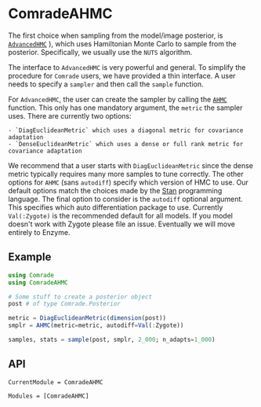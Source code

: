 # ComradeAHMC

The first choice when sampling from the model/image posterior,  is [`AdvancedHMC`](https://github.com/TuringLang/AdvancedHMC.jl)
), which uses Hamiltonian Monte Carlo to sample from the posterior. Specifically, we usually use the `NUTS` algorithm. 

The interface to `AdvancedHMC` is very powerful and general. To simplify 
the procedure for `Comrade` users, we have provided a thin interface. 
A user needs to specify a `sampler` and then call 
the `sample` function.

For `AdvancedHMC`, the user can create the sampler by calling the [`AHMC`](@ref) function. This only has one mandatory argument, the `metric` the sampler uses. There are currently two options:

    - `DiagEuclideanMetric` which uses a diagonal metric for covariance adaptation
    - `DenseEuclideanMetric` which uses a dense or full rank metric for covariance adaptation

We recommend that a user starts with `DiagEuclideanMetric` since the dense metric typically requires many more samples to tune correctly. 
The other options for `AHMC` (sans `autodiff`) specify which version of HMC to use. Our default options match the choices made by the [Stan](https://mc-stan.org/) programming language. The final option to consider is the `autodiff` optional argument. This specifies which auto differentiation package to use. Currently
`Val(:Zygote)` is the recommended default for all models. If you model doesn't
work with Zygote please file an issue. Eventually we will move entirely to Enzyme.

## Example 

```julia
using Comrade
using ComradeAHMC

# Some stuff to create a posterior object
post # of type Comrade.Posterior

metric = DiagEuclideanMetric(dimension(post))
smplr = AHMC(metric=metric, autodiff=Val(:Zygote))

samples, stats = sample(post, smplr, 2_000; n_adapts=1_000)
```

## API

```@meta
CurrentModule = ComradeAHMC
```

```@autodocs
Modules = [ComradeAHMC]
```

